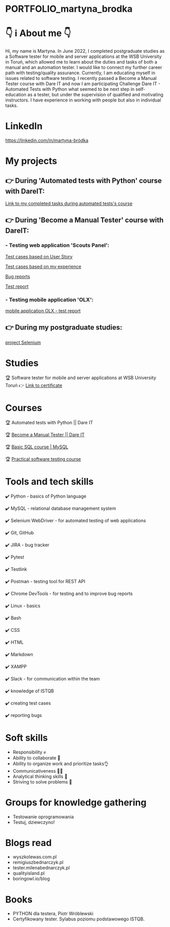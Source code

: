 # PORTFOLIO_martyna_brodka

#  👇 ℹ️ About me 👇
  Hi, my name is Martyna. In June 2022, I completed postgraduate studies as a Software tester for mobile and server applications at the WSB University in Toruń, which allowed me to learn about the duties and tasks of both a manual and an automation tester. I would like to connect my further career path with testing/quality assurance. Currently, I am educating myself in issues related to software testing. I recently passed a Become a Manual Tester course with Dare IT and now I am participating Challenge Dare IT - Automated Tests with Python what seemed to be next step in self-education as a tester, but under the supervision of qualified and motivating instructors. I have experience in working with people but also in individual tasks.
  
# LinkedIn
https://linkedin.com/in/martyna-bródka

# My projects
  ## 👉 During 'Automated tests with Python' course with DareIT:
  [Link to my completed tasks during automated tests's course](https://github.com/martynabrodka/challenge2_automat_portfolio_martyna.git)

  ## 👉 During 'Become a Manual Tester' course with DareIT:
  
  ### - Testing web application 'Scouts Panel':
  
  [Test cases based on User Story](https://docs.google.com/spreadsheets/d/17wW2EmyXQof2-13uWYF5mfNGfczgWw1K5h5nRc2g9DA/edit?usp=share_link)
  
  [Test cases based on my experience](https://docs.google.com/spreadsheets/d/1qhqq7gvB1-uo2Hk41foYMNccAh6UfEV9Ui-XiaKFGCY/edit?usp=share_link)
   
  [Bug reports](https://docs.google.com/spreadsheets/d/1haXh73EnlIF2jbQ_I6-51CpYrvwtagGsznB-xxmbrRk/edit?usp=share_link)
      
  [Test report](https://docs.google.com/spreadsheets/d/1jttRvw_sA15w4ZhtyLvgy9YZXiXuAco_H5eXO2VMW-I/edit?usp=share_link)
    
  ### - Testing mobile application 'OLX': 
  
  [mobile application OLX - test report](https://docs.google.com/spreadsheets/d/11Pi6VLGrnI0tyeVno8IfymIVcD4892X5/edit#gid=1470010360)
 
  ## 👉 During my postgraduate studies:
  
  [project Selenium](https://github.com/martynabrodka/Projekt_Selenium.git)
  
# Studies
  🏆 Software tester for mobile and server applications at WSB University Toruń 👉 [Link to certificate](https://drive.google.com/file/d/1e9S7-laob5k6cgleQRoNBr2wxiHCjslJ/view?usp=drive_link)
  
# Courses
  🏆 Automated tests with Python || Dare IT

  🏆 [Become a Manual Tester || Dare IT](https://drive.google.com/file/d/1oSd7AEq_ZMOrGupyfU07lojI8zEwiPZT/view?usp=drive_link)
  
  🏆 [Basic SQL course | MySQL](https://www.udemy.com/certificate/UC-dc488f60-aefc-4b20-b701-d3a6e8ed1d8a/)
  
  🏆 [Practical software testing course](https://ude.my/UC-2c68ad30-c734-4631-88b4-4af133344137)
  
# Tools and tech skills
  ✔️ Python - basics of Python language
  
  ✔️ MySQL - relational database management system
  
  ✔️ Selenium WebDriver - for automated testing of web applications
  
  ✔️ Git, GitHub
  
  ✔️ JIRA - bug tracker
  
  ✔️ Pytest
  
  ✔️ Testlink
  
  ✔️ Postman - testing tool for REST API
  
  ✔️ Chrome DevTools - for testing and to improve bug reports
  
  ✔️ Linux - basics
  
  ✔️ Bash
  
  ✔️ CSS
  
  ✔️ HTML
  
  ✔️ Markdown
  
  ✔️ XAMPP
  
  ✔️ Slack - for communication within the team
  
  ✔️ knowledge of ISTQB
  
  ✔️ creating test cases
  
  ✔️ reporting bugs
  
# Soft skills
  - Responsibility ✊
  - Ability to collaborate 🤝
  - Ability to organize work and prioritize tasks👌
  - Communicativeness 🫱🫲
  - Analytical thinking skills 🧠
  - Striving to solve problems 💪

# Groups for knowledge gathering
  - Testowanie oprogramowania
  - Testuj, dziewczyno!
 
# Blogs read
  - wyszkolewas.com.pl
  - remigiuszbednarczyk.pl
  - tester.milenabednarczyk.pl
  - qualityisland.pl
  - boringowl.io/blog

# Books
  - PYTHON dla testera, Piotr Wróblewski
  - Certyfikowany tester. Sylabus poziomu podstawowego ISTQB.
  
